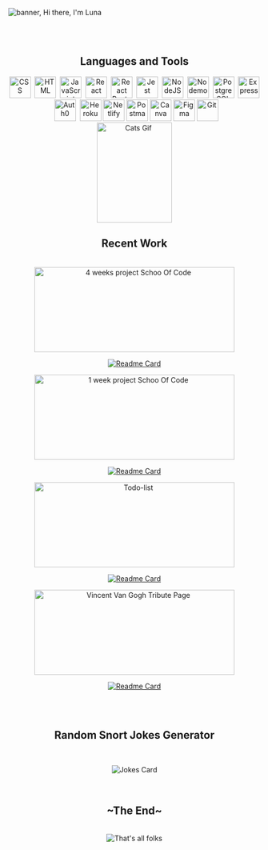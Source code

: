 <!--
**lunay-y/lunay-y** is a ✨ _special_ ✨ repository because its `README.md` (this file) appears on your GitHub profile.

Here are some ideas to get you started:

- 🔭 I’m currently working on ...
- 🌱 I’m currently learning ...
- 👯 I’m looking to collaborate on ...
- 🤔 I’m looking for help with ...
- 💬 Ask me about ...
- 📫 How to reach me: ...
- 😄 Pronouns: ...
- ⚡ Fun fact: ...
-->
![banner, Hi there, I'm Luna](https://i.imgur.com/zS2nYHq.png)

<br/><br/>

<div align='center'>
   <h2 color='red'>Languages and Tools</h2>
   </div>
   
<div align='center'>
  <img src="https://i.imgur.com/DQJwXRN.png"  title="CSS3" alt="CSS" width="43" height="43"/>&nbsp;
  <img src="https://i.imgur.com/C5jrqSH.png" title="HTML5" alt="HTML" width="43" height="43"/>&nbsp;
  <img src="https://i.imgur.com/x5dMyfn.png" title="JavaScript" alt="JavaScript" width="43" height="43"/>&nbsp;
  <img src="https://i.imgur.com/wAdmSEc.png" title="React" alt="React" width="43" height="43"/>&nbsp;
  <img src="https://i.imgur.com/qV5VgiV.png" title="React Router" alt="React Router" width="43" height="43"/>&nbsp;
  <img src="https://i.imgur.com/S7bR6KY.png" title="Jest" alt="Jest" width="43" height="43"/>&nbsp;
  <img src="https://i.imgur.com/tPkTeWT.png" title="NodeJS" alt="NodeJS" width="43" height="43"/>&nbsp;
  <img src="https://i.imgur.com/9JM1Etw.png" title="Nodemon" alt="Nodemon" width="43" height="43"/>&nbsp;
  <img src="https://i.imgur.com/xpxI33h.png" title="PostgreSQL" alt="PostgreSQL" width="43" height="43"/>&nbsp;
  <img src="https://i.imgur.com/as4E6tb.png" title="Express" alt="Express" width="43" height="43"/>&nbsp;
  <img src="https://i.imgur.com/7aucmUS.png" title="Auth0" alt="Auth0" width="43" height="43"/>&nbsp;
  <img src="https://i.imgur.com/tsB9fNd.png" title="Heroku" alt="Heroku" width="43" height="43"/>
  <img src="https://i.imgur.com/gWVNGoO.png" title="Netlify" alt="Netlify" width="43" height="43"/>
  <img src="https://i.imgur.com/COhrHfc.png" title="Postman" alt="Postman" width="43" height="43"/>
  <img src="https://i.imgur.com/AZpaFf8.png" title="Canva" alt="Canva" width="43" height="43"/>
  <img src="https://i.imgur.com/SggG47D.png" title="Figma" alt="Figma" width="43" height="43"/>
  <img src="https://i.imgur.com/rpKWd6x.png" title="Git" **alt="Git" width="43" height="43"/>
</div>
 
 <div align='center'>
 
 <img src="https://i.pinimg.com/originals/a8/8b/e9/a88be9f7deb90c3e1779b9fd414ea8db.gif" title="Cats Gif" alt="Cats Gif" width="150" height="200" />
</div>

<div align='center'>
  <h2>Recent Work</div>
  </div>
  <br/>
  
<div align='center'>
<span>

<img src="https://i.imgur.com/6C03uQc.png" title="ReLoved" alt="4 weeks project Schoo Of Code" width="400" height="170"/>

[![Readme Card](https://github-readme-stats.vercel.app/api/pin/?username=lunay-y&repo=4-weeks-final-project-SoC)](https://github.com/lunay-y/4-weeks-final-project-SoC)
 
 </span>
 <span>

<img src="https://i.imgur.com/621GEJS.jpg" title="Personal Page For Google Forms" alt="1 week project Schoo Of Code" width="400" height="170"/>

[![Readme Card](https://github-readme-stats.vercel.app/api/pin/?username=lunay-y&repo=one-week-project-app)](https://github.com/lunay-y/one-week-project-app)
 
 </span>
 <span>

<img src="https://i.imgur.com/gT2IkK3.png" title="Nature inpsired Todo-list" alt="Todo-list" width="400" height="170"/>

[![Readme Card](https://github-readme-stats.vercel.app/api/pin/?username=lunay-y&repo=todo-list)](https://github.com/lunay-y/todo-list)
 
 </span>
 <span>

<img src="https://i.imgur.com/QTZHN3x.jpg" title="Vincent Van Gogh Tribute Page" alt="Vincent Van Gogh Tribute Page" width="400" height="170"/>

[![Readme Card](https://github-readme-stats.vercel.app/api/pin/?username=lunay-y&repo=tribute-page-van-gogh)](https://github.com/lunay-y/tribute-page-van-gogh)
 
 </span>
 </div>

 <br/><br/>

<div align='center'>
  <h2>Random Snort Jokes Generator</div>
  </div>
   <br/>
<div align='center'>
  
![Jokes Card](https://readme-jokes.vercel.app/api)
</div>
<br/>

<div align='center'>
  <h2>~The End~</div>
  </div>
   <br/>
<div align='center'>
<img src= 'https://media0.giphy.com/media/lD76yTC5zxZPG/giphy.gif?cid=ecf05e47dsr4xauozbx57pp65e3wv11do3ci2jwgfh81gt26&rid=giphy.gif&ct=g' title="That's all folks" alt="That's all folks">
</div>
